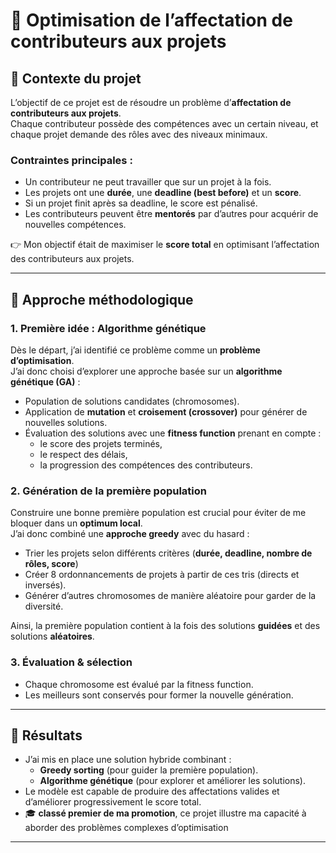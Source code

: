 # 🚀 Optimisation de l’affectation de contributeurs aux projets

## 🎯 Contexte du projet
L’objectif de ce projet est de résoudre un problème d’**affectation de contributeurs aux projets**.  
Chaque contributeur possède des compétences avec un certain niveau, et chaque projet demande des rôles avec des niveaux minimaux.  

### Contraintes principales :
- Un contributeur ne peut travailler que sur un projet à la fois.  
- Les projets ont une **durée**, une **deadline (best before)** et un **score**.  
- Si un projet finit après sa deadline, le score est pénalisé.  
- Les contributeurs peuvent être **mentorés** par d’autres pour acquérir de nouvelles compétences.  

👉 Mon objectif était de maximiser le **score total** en optimisant l’affectation des contributeurs aux projets.

---

## 🧠 Approche méthodologique

### 1. Première idée : Algorithme génétique
Dès le départ, j’ai identifié ce problème comme un **problème d’optimisation**.  
J’ai donc choisi d’explorer une approche basée sur un **algorithme génétique (GA)** :  
- Population de solutions candidates (chromosomes).  
- Application de **mutation** et **croisement (crossover)** pour générer de nouvelles solutions.  
- Évaluation des solutions avec une **fitness function** prenant en compte :  
  - le score des projets terminés,  
  - le respect des délais,  
  - la progression des compétences des contributeurs.  

### 2. Génération de la première population
Construire une bonne première population est crucial pour éviter de me bloquer dans un **optimum local**.  
J’ai donc combiné une **approche greedy** avec du hasard :  
- Trier les projets selon différents critères (**durée, deadline, nombre de rôles, score**)
- Créer 8 ordonnancements de projets à partir de ces tris (directs et inversés).  
- Générer d’autres chromosomes de manière aléatoire pour garder de la diversité.  

Ainsi, la première population contient à la fois des solutions **guidées** et des solutions **aléatoires**.

### 3. Évaluation & sélection
- Chaque chromosome est évalué par la fitness function.  
- Les meilleurs sont conservés pour former la nouvelle génération.  
---

## 🚀 Résultats
- J’ai mis en place une solution hybride combinant :  
  - **Greedy sorting** (pour guider la première population).  
  - **Algorithme génétique** (pour explorer et améliorer les solutions).  
- Le modèle est capable de produire des affectations valides et d’améliorer progressivement le score total.
- 🎓 **classé premier de ma promotion**, ce projet illustre ma capacité à aborder des problèmes complexes d’optimisation

---
